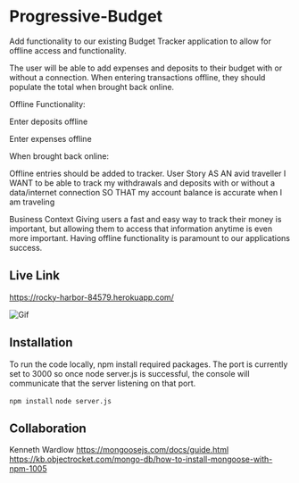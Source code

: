 # Progressive-Budget

Add functionality to our existing Budget Tracker application to allow for offline access and functionality.

The user will be able to add expenses and deposits to their budget with or without a connection. When entering transactions offline, they should populate the total when brought back online.

Offline Functionality:

Enter deposits offline

Enter expenses offline

When brought back online:

Offline entries should be added to tracker.
User Story
AS AN avid traveller I WANT to be able to track my withdrawals and deposits with or without a data/internet connection SO THAT my account balance is accurate when I am traveling

Business Context
Giving users a fast and easy way to track their money is important, but allowing them to access that information anytime is even more important. Having offline functionality is paramount to our applications success.

## Live Link

https://rocky-harbor-84579.herokuapp.com/

![Gif](assets/budget.gif)

## Installation

To run the code locally, npm install required packages.  The port is currently set to 3000 so once node server.js is successful, the console will communicate that the server listening on that port.  

```npm install```
```node server.js```

## Collaboration 
Kenneth Wardlow 
https://mongoosejs.com/docs/guide.html
https://kb.objectrocket.com/mongo-db/how-to-install-mongoose-with-npm-1005
